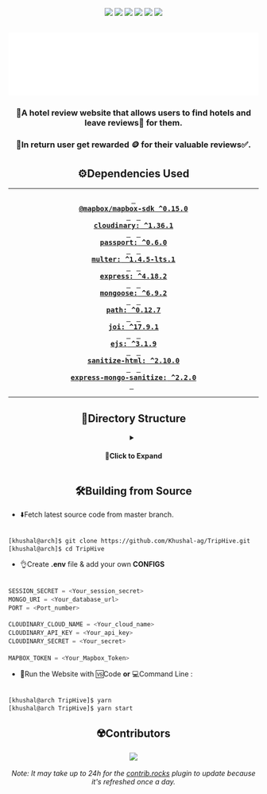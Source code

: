 <div align="center">
  
![][views] ![][stars] ![][forks] ![][issues] ![][license] ![][repo-size]
  
<!-- logo/title -->
  
<br>
<picture>
  <source media="(prefers-color-scheme: dark, (width:600px))" srcset="./public/assets/triphive.png">
  <source media="(prefers-color-scheme: light,(width:600px))" srcset="./public/assets/triphive-black.png">
  <img src="./public/assets/triphive.png" width="600px" alt="triphive">
</picture>
<br>
  
### 🏨A hotel review website that allows users to find hotels and leave reviews📝 for them. 
### 🔁In return user get rewarded 🪙 for their valuable reviews✅.
  
## ⚙️Dependencies Used
  
---

**[<kbd> <br> **@mapbox/mapbox-sdk** ^0.15.0 <br> </kbd>][mapbox]**&nbsp;&nbsp;
**[<kbd> <br> **cloudinary:** ^1.36.1 <br> </kbd>][cloudinary]**&nbsp;&nbsp;
**[<kbd> <br> **passport:** ^0.6.0 <br> </kbd>][passport]**&nbsp;&nbsp;
**[<kbd> <br> **multer:** ^1.4.5-lts.1 <br> </kbd>][multer]**&nbsp;&nbsp;
**[<kbd> <br> **express:** ^4.18.2 <br> </kbd>][express]**&nbsp;&nbsp;
**[<kbd> <br> **mongoose:** ^6.9.2 <br> </kbd>][mongoose]**&nbsp;&nbsp;
**[<kbd> <br> **path:** ^0.12.7 <br> </kbd>][path]**&nbsp;&nbsp;
**[<kbd> <br> **joi:** ^17.9.1 <br> </kbd>][joi]**&nbsp;&nbsp;
**[<kbd> <br> **ejs:** ^3.1.9 <br> </kbd>][ejs]**&nbsp;&nbsp;
**[<kbd> <br> **sanitize-html:** ^2.10.0 <br> </kbd>][sanitize-html]**&nbsp;&nbsp;
**[<kbd> <br> **express-mongo-sanitize:** ^2.2.0 <br> </kbd>][express-mongo-sanitize]**&nbsp;&nbsp;
	
---
	
## 📂Directory Structure
	
</div>

<details >
  <summary align=center>
  
  #### 🔽Click to Expand
  </Summary>
	
```
|-- CODE_OF_CONDUCT.md
|-- LICENSE
|-- README.md
|-- app.js
|-- cloudinary
|   `-- index.js
|-- controllers
|   |-- hotels.js
|   |-- reviews.js
|   |-- shop.js
|   `-- users.js
|-- models
|   |-- hotel.js
|   |-- review.js
|   `-- user.js
|-- package.json
|-- public
|   |-- assets
|   |   |-- coin.png
|   |   |-- gradient.jpg
|   |   |-- products
|   |   |   |-- amazon500.png
|   |   |   |-- flipkart.png
|   |   |   |-- h&m.png
|   |   |   |-- myntra.jpeg
|   |   |   |-- nike.png
|   |   |   `-- starbucks.png
|   |   |-- triphive-black.png
|   |   |-- triphive-favicon.png
|   |   |-- triphive-img.png
|   |   `-- triphive.png
|   |-- javascripts
|   |   |-- clusterMap.js
|   |   |-- showMap.js
|   |   `-- validateForm.js
|   `-- stylesheets
|       |-- home.css
|       |-- map.css
|       |-- nav.css
|       |-- pageNotFound.css
|       |-- shop.css
|       `-- stars.css
|-- routes
|   |-- hotelRoutes.js
|   |-- reviewRoutes.js
|   |-- shopRoutes.js
|   `-- userRoutes.js
|-- schemas.js
|-- utils
|   |-- catchAsync.js
|   |-- expressError.js
|   `-- middlewares.js
|-- views
|   |-- error.ejs
|   |-- home.ejs
|   |-- hotel
|   |   |-- edit.ejs
|   |   |-- index.ejs
|   |   |-- new.ejs
|   |   `-- show.ejs
|   |-- layouts
|   |   `-- boilerplate.ejs
|   |-- pageNotFound.ejs
|   |-- partials
|   |   |-- flash.ejs
|   |   |-- footer.ejs
|   |   |-- navbar.ejs
|   |   `-- stars.ejs
|   |-- shop
|   |   `-- index.ejs
|   `-- user
|       |-- login.ejs
|       `-- register.ejs
`-- yarn.lock
```
	
</details>	

<div align='center'>
	
## 🛠️Building from Source
		
</div>

- ⬇️Fetch latest source code from master branch. 

```console

[khushal@arch]$ git clone https://github.com/Khushal-ag/TripHive.git
[khushal@arch]$ cd TripHive

```

- 👌Create **.env** file & add your own **CONFIGS**

```js

SESSION_SECRET = <Your_session_secret>
MONGO_URI = <Your_database_url>
PORT = <Port_number>

CLOUDINARY_CLOUD_NAME = <Your_cloud_name>
CLOUDINARY_API_KEY = <Your_api_key>
CLOUDINARY_SECRET = <Your_secret>

MAPBOX_TOKEN = <Your_Mapbox_Token>

```

- 👟Run the Website with 🆚Code **or** 💻Command Line :

```console

[khushal@arch TripHive]$ yarn
[khushal@arch TripHive]$ yarn start

```

<div align='center'>
	
## ☢️Contributors
		
[![][contributors]][contributors-graph]

_Note: It may take up to 24h for the [contrib.rocks][contrib-rocks] plugin to update because it's refreshed once a day._
	
</div>

<!----------------------------------{ Labels }--------------------------------->
[views]: https://komarev.com/ghpvc/?username=TripHive&label=view%20counter&color=red&style=flat
[repo-size]: https://img.shields.io/github/repo-size/Khushal-ag/TripHive
[issues]: https://img.shields.io/github/issues-raw/Khushal-ag/TripHive
[license]: https://img.shields.io/github/license/Khushal-ag/TripHive
[forks]: https://img.shields.io/github/forks/Khushal-ag/TripHive?style=flat
[stars]: https://img.shields.io/github/stars/Khushal-ag/TripHive
[contributors]: https://contrib.rocks/image?repo=Khushal-ag/TripHive&max=500
[contributors-graph]: https://github.com/Khushal-ag/TripHive/graphs/contributors
[contrib-rocks]: https://contrib.rocks/preview?repo=Khushal-ag%2FTripHive

<!-----------------------------{ Dependencies Used }---------------------------->

[mapbox]: https://www.npmjs.com/package/@mapbox/mapbox-sdk
[cloudinary]: https://www.npmjs.com/package/cloudinary
[passport]: https://www.npmjs.com/package/passport
[multer]: https://www.npmjs.com/package/multer
[express]: https://www.npmjs.com/package/express
[mongoose]: https://www.npmjs.com/package/mongoose
[path]: https://www.npmjs.com/package/path
[joi]: https://www.npmjs.com/package/joi
[ejs]: https://www.npmjs.com/package/ejs
[sanitize-html]: https://www.npmjs.com/package/sanitize-html
[express-mongo-sanitize]: https://www.npmjs.com/package/express-mongo-sanitize

<!----------------------------------{ Images }--------------------------------->

[homepage]: https://telegra.ph/file/9207c7449caa0740a9031.png
